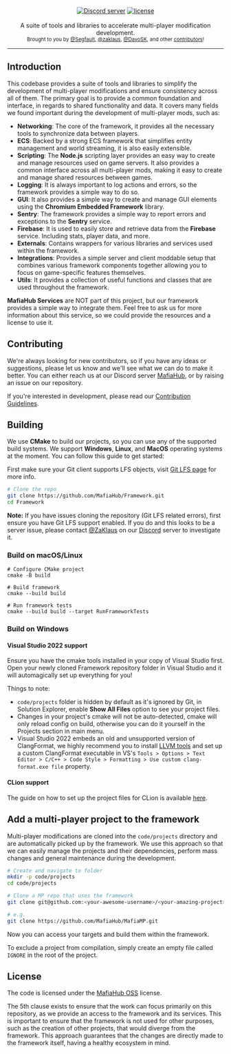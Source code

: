 <div align="center">
    <a href="https://discord.gg/eBQ4QHX"><img src="https://img.shields.io/discord/402098213114347520.svg" alt="Discord server" /></a>
    <a href="LICENSE.md"><img src="https://img.shields.io/badge/License-MafiaHub%20OSS-blue" alt="license" /></a>
</div>

<br />
<div align="center">
  A suite of tools and libraries to accelerate multi-player modification development.
</div>

<div align="center">
  <sub>
    Brought to you by <a href="https://github.com/Segfaultd">@Segfault</a>,
    <a href="https://github.com/zaklaus">@zaklaus</a>,
    <a href="https://github.com/DavoSK">@DavoSK</a>,
    and other <a href="https://github.com/MafiaHub/Framework/graphs/contributors">contributors</a>!
  </sub>
</div>
<hr/>

## Introduction

This codebase provides a suite of tools and libraries to simplify the development of multi-player modifications and ensure consistency across all of them. The primary goal is to provide a common foundation and interface, in regards to shared functionality and data. It covers many fields we found important during the development of multi-player mods, such as:
* **Networking**: The core of the framework, it provides all the necessary tools to synchronize data between players.
* **ECS**: Backed by a strong ECS framework that simplifies entity management and world streaming, it is also easily extensible.
* **Scripting**: The **Node.js** scripting layer provides an easy way to create and manage resources used on game servers. It also provides a common interface across all multi-player mods, making it easy to create and manage shared resources between games.
* **Logging**: It is always important to log actions and errors, so the framework provides a simple way to do so.
* **GUI**: It also provides a simple way to create and manage GUI elements using the **Chromium Embedded Framework** library.
* **Sentry**: The framework provides a simple way to report errors and exceptions to the **Sentry** service.
* **Firebase**: It is used to easily store and retrieve data from the **Firebase** service. Including stats, player data, and more.
* **Externals**: Contains wrappers for various libraries and services used within the framework.
* **Integrations**: Provides a simple server and client moddable setup that combines various framework components together allowing you to focus on game-specific features themselves.
* **Utils**: It provides a collection of useful functions and classes that are used throughout the framework.

**MafiaHub Services** are NOT part of this project, but our framework provides a simple way to integrate them. Feel free to ask us for more information about this service, so we could provide the resources and a license to use it.

## Contributing

We're always looking for new contributors, so if you have any ideas or suggestions, please let us know and we'll see what we can do to make it better. You can either reach us at our Discord server [MafiaHub](https://discord.gg/c6gW9yRXZH), or by raising an issue on our repository.

If you're interested in development, please read our [Contribution Guidelines](.github/CONTRIBUTING.md).

## Building

We use **CMake** to build our projects, so you can use any of the supported build systems. We support **Windows**, **Linux**, and **MacOS** operating systems at the moment. You can follow this guide to get started:

First make sure your Git client supports LFS objects, visit [Git LFS page](https://git-lfs.github.com/) for more info.

```sh
# Clone the repo
git clone https://github.com/MafiaHub/Framework.git
cd Framework
```
**Note:** If you have issues cloning the repository (Git LFS related errors), first ensure you have Git LFS support enabled. If you do and this looks to be a server issue, please contact [@ZaKlaus](https://github.com/zaklaus) on our [Discord](https://discord.gg/eBQ4QHX) server to investigate it.

### Build on macOS/Linux
```
# Configure CMake project
cmake -B build

# Build framework
cmake --build build

# Run framework tests
cmake --build build --target RunFrameworkTests
```

### Build on Windows

#### Visual Studio 2022 support

Ensure you have the cmake tools installed in your copy of Visual Studio first.
Open your newly cloned Framework repository folder in Visual Studio and it will automagically set up everything for you!

Things to note:
- `code/projects` folder is hidden by default as it's ignored by Git, in Solution Explorer, enable **Show All Files** option to see your project files.
- Changes in your project's cmake will not be auto-detected, cmake will only reload config on build, otherwise you can do it yourself in the Projects section in main menu.
- Visual Studio 2022 embeds an old and unsupported version of ClangFormat, we highly recommend you to install [LLVM tools](https://releases.llvm.org/download.html) and set up a custom ClangFormat executable in VS's `Tools > Options > Text Editor > C/C++ > Code Style > Formatting > Use custom clang-format.exe file` property.

#### CLion support

The guide on how to set up the project files for CLion is available [here](.github/CLION_GUIDE.md).

## Add a multi-player project to the framework

Multi-player modifications are cloned into the `code/projects` directory and are automatically picked up by the framework. We use this approach so that we can easily manage the projects and their dependencies, perform mass changes and general maintenance during the development.

```sh
# Create and navigate to folder
mkdir -p code/projects
cd code/projects

# Clone a MP repo that uses the framework
git clone git@github.com:<your-awesome-username>/<your-amazing-project>.git

# e.g.
git clone https://github.com/MafiaHub/MafiaMP.git
```

Now you can access your targets and build them within the framework.

To exclude a project from compilation, simply create an empty file called `IGNORE` in the root of the project.

## License

The code is licensed under the [MafiaHub OSS](LICENSE.txt) license.

The 5th clause exists to ensure that the work can focus primarily on this repository, as we provide an access to the framework and its services. This is important to ensure that the framework is not used for other purposes, such as the creation of other projects, that would diverge from the framework. This approach guarantees that the changes are directly made to the framework itself, having a healthy ecosystem in mind.
